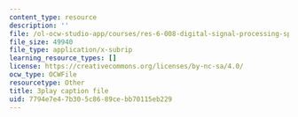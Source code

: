 ```yaml
---
content_type: resource
description: ''
file: /ol-ocw-studio-app/courses/res-6-008-digital-signal-processing-spring-2011/7794e7e47b305c8689cebb70115eb229_mUpwOQ0w2vk.vtt
file_size: 49940
file_type: application/x-subrip
learning_resource_types: []
license: https://creativecommons.org/licenses/by-nc-sa/4.0/
ocw_type: OCWFile
resourcetype: Other
title: 3play caption file
uid: 7794e7e4-7b30-5c86-89ce-bb70115eb229
---
```

